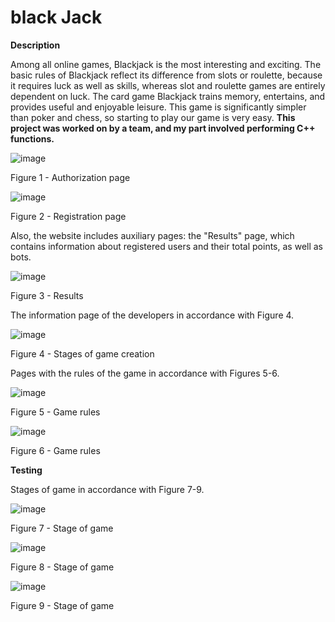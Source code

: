 # black Jack

**Description**

Among all online games, Blackjack is the most interesting and exciting. The basic rules of Blackjack reflect its difference from slots or roulette, because it requires luck as well as skills, whereas slot and roulette games are entirely dependent on luck. The card game Blackjack trains memory, entertains, and provides useful and enjoyable leisure. This game is significantly simpler than poker and chess, so starting to play our game is very easy. **This project was worked on by a team, and my part involved performing C++ functions.**

![image](https://user-images.githubusercontent.com/75118943/178726927-3827a646-b75c-48a3-83bc-17c8f085433a.png)

Figure 1 - Authorization page

![image](https://user-images.githubusercontent.com/75118943/178727010-ea9835f0-ba6f-43b8-9c47-703869569e48.png)

Figure 2 - Registration page

Also, the website includes auxiliary pages: the "Results" page, which contains information about registered users and their total points, as well as bots.

![image](https://user-images.githubusercontent.com/75118943/178727133-a9570ac5-507c-4506-9449-43d2b3bd5033.png)

Figure 3 - Results

The information page of the developers in accordance with Figure 4.

![image](https://user-images.githubusercontent.com/75118943/178727343-f47cb6ce-f898-446f-bede-df46f6649a9a.png)

Figure 4 - Stages of game creation

Pages with the rules of the game in accordance with Figures 5-6.

![image](https://user-images.githubusercontent.com/75118943/178727563-5cef0d7c-a30c-44da-b6af-c7cbf96fbccf.png)

Figure 5 - Game rules

![image](https://user-images.githubusercontent.com/75118943/178727608-e531d6d8-00b7-49df-b5ae-1d136c97bfc1.png)

Figure 6 - Game rules

**Testing**

Stages of game in accordance with Figure 7-9.

![image](https://user-images.githubusercontent.com/75118943/178727876-3bf4d262-877e-47c9-b47c-d5381b1ec453.png)

Figure 7 - Stage of game

![image](https://user-images.githubusercontent.com/75118943/178727967-2ab4b9b7-f615-4bcf-9c01-9ddc9ce443fd.png)


Figure 8 - Stage of game

![image](https://user-images.githubusercontent.com/75118943/178728054-06df35fa-3597-4166-9315-0b3c5e68db1d.png)

Figure 9 - Stage of game
